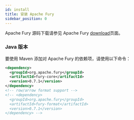 ```yaml
---
id: install
title: 安装 Apache Fury
sidebar_position: 0
---
```


Apache Fury 源码下载请参见 Apache Fury [download](https://github.com/apache/fury/releases)页面。

### Java 版本

要使用 Maven 添加对 Apache Fury 的依赖项，请使用以下命令：

```xml
<dependency>
  <groupId>org.apache.fury</groupId>
  <artifactId>fury-core</artifactId>
  <version>0.7.1</version>
</dependency>
<!-- row/arrow format support -->
<!-- <dependency>
  <groupId>org.apache.fury</groupId>
  <artifactId>fury-format</artifactId>
  <version>0.7.1</version>
</dependency> -->
```
